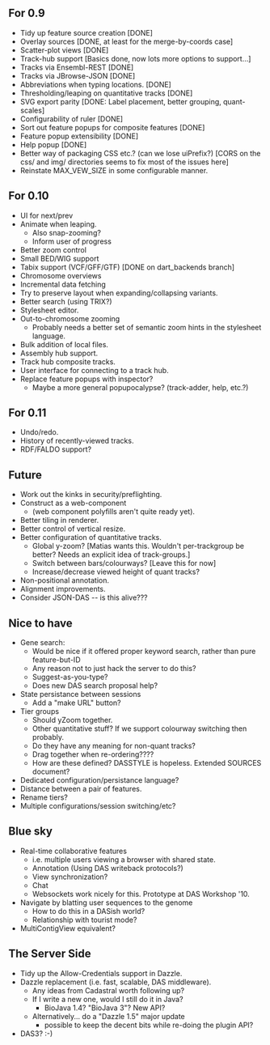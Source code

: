For 0.9
--------

  - Tidy up feature source creation [DONE]
  - Overlay sources [DONE, at least for the merge-by-coords case]
  - Scatter-plot views [DONE]
  - Track-hub support [Basics done, now lots more options to support...]
  - Tracks via Ensembl-REST [DONE]
  - Tracks via JBrowse-JSON [DONE]
  - Abbreviations when typing locations. [DONE]
  - Thresholding/leaping on quantitative tracks [DONE]
  - SVG export parity [DONE: Label placement, better grouping, quant-scales]
  - Configurability of ruler [DONE]
  - Sort out feature popups for composite features [DONE]
  - Feature popup extensibility [DONE]
  - Help popup [DONE]
  - Better way of packaging CSS etc.?  (can we lose uiPrefix?) [CORS on the css/ and img/ directories seems to fix most of the issues here]
  - Reinstate MAX_VEW_SIZE in some configurable manner.
 
For 0.10
--------
   
  - UI for next/prev
  - Animate when leaping.
    + Also snap-zooming?
    + Inform user of progress
  - Better zoom control
  - Small BED/WIG support
  - Tabix support (VCF/GFF/GTF)  [DONE on dart_backends branch]
  - Chromosome overviews
  - Incremental data fetching
  - Try to preserve layout when expanding/collapsing variants.
  - Better search (using TRIX?)
  - Stylesheet editor.
  - Out-to-chromosome zooming
    + Probably needs a better set of semantic zoom hints in the
      stylesheet language.  
  - Bulk addition of local files.
  - Assembly hub support.
  - Track hub composite tracks.
  - User interface for connecting to a track hub.
  - Replace feature popups with inspector?
     + Maybe a more general popupocalypse? (track-adder, help, etc.?)

For 0.11
--------

  - Undo/redo.  
  - History of recently-viewed tracks.
  - RDF/FALDO support?


Future
-------------

 - Work out the kinks in security/preflighting.
 - Construct as a web-component
   + (web component polyfills aren't quite ready yet).
 - Better tiling in renderer.
 - Better control of vertical resize.
 - Better configuration of quantitative tracks.
     + Global y-zoom? [Matias wants this.  Wouldn't per-trackgroup be better?  Needs an explicit idea of track-groups.]
     + Switch between bars/colourways? [Leave this for now]
     + Increase/decrease viewed height of quant tracks?
 - Non-positional annotation.
 - Alignment improvements.
 - Consider JSON-DAS -- is this alive???

Nice to have
------------

 - Gene search:
     + Would be nice if it offered proper keyword search, rather than pure feature-but-ID
     + Any reason not to just hack the server to do this?
     + Suggest-as-you-type?
     + Does new DAS search proposal help?
 - State persistance between sessions
     + Add a "make URL" button?
 - Tier groups
     + Should yZoom together.
     + Other quantitative stuff?  If we support colourway switching then probably.
     + Do they have any meaning for non-quant tracks?
     + Drag together when re-ordering????
     + How are these defined?  DASSTYLE is hopeless.  Extended SOURCES document?
 - Dedicated configuration/persistance language?
 - Distance between a pair of features.
 - Rename tiers?
 - Multiple configurations/session switching/etc?

Blue sky
--------
    
 - Real-time collaborative features
    + i.e. multiple users viewing a browser with shared state.
    + Annotation (Using DAS writeback protocols?)
    + View synchronization?
    + Chat 
    + Websockets work nicely for this.  Prototype at DAS Workshop '10.
 - Navigate by blatting user sequences to the genome
    + How to do this in a DASish world?
    + Relationship with tourist mode?
 - MultiContigView equivalent?

The Server Side
---------------
 
 - Tidy up the Allow-Credentials support in Dazzle.
 - Dazzle replacement (i.e. fast, scalable, DAS middleware).
    + Any ideas from Cadastral worth following up?
    + If I write a new one, would I still do it in Java?
        * BioJava 1.4?  "BioJava 3"?  New API?
    + Alternatively... do a "Dazzle 1.5" major update
        * possible to keep the decent bits while re-doing the plugin API?
 - DAS3? :-)
